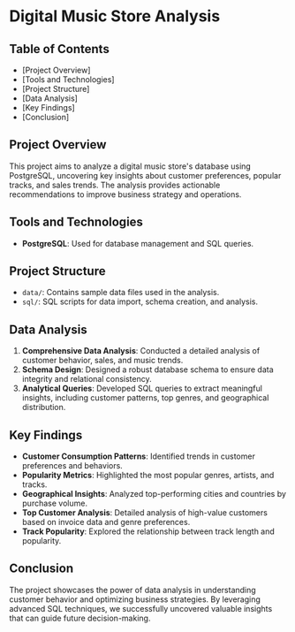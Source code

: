# Digital Music Store Analysis

## Table of Contents
- [Project Overview]
- [Tools and Technologies]
- [Project Structure]
- [Data Analysis]
- [Key Findings]
- [Conclusion]
  
## Project Overview

This project aims to analyze a digital music store's database using PostgreSQL, uncovering key insights about customer preferences, popular tracks, and sales trends. The analysis provides actionable recommendations to improve business strategy and operations.

## Tools and Technologies
- **PostgreSQL**: Used for database management and SQL queries.

## Project Structure
- `data/`: Contains sample data files used in the analysis.
- `sql/`: SQL scripts for data import, schema creation, and analysis.

## Data Analysis
1. **Comprehensive Data Analysis**: Conducted a detailed analysis of customer behavior, sales, and music trends.
2. **Schema Design**: Designed a robust database schema to ensure data integrity and relational consistency.
3. **Analytical Queries**: Developed SQL queries to extract meaningful insights, including customer patterns, top genres, and geographical distribution.

## Key Findings
- **Customer Consumption Patterns**: Identified trends in customer preferences and behaviors.
- **Popularity Metrics**: Highlighted the most popular genres, artists, and tracks.
- **Geographical Insights**: Analyzed top-performing cities and countries by purchase volume.
- **Top Customer Analysis**: Detailed analysis of high-value customers based on invoice data and genre preferences.
- **Track Popularity**: Explored the relationship between track length and popularity.

## Conclusion
The project showcases the power of data analysis in understanding customer behavior and optimizing business strategies. By leveraging advanced SQL techniques, we successfully uncovered valuable insights that can guide future decision-making.
